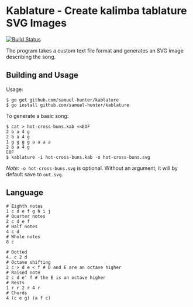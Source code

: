 # Kablature - Create kalimba tablature SVG Images

[![Build Status](https://travis-ci.org/samuel-hunter/kablature.svg?branch=master)](https://travis-ci.org/samuel-hunter/kablature)


The program takes a custom text file format and generates an SVG image
describing the song.

## Building and Usage

Usage:

```
$ go get github.com/samuel-hunter/kablature
$ go install github.com/samuel-hunter/kablature
```

To generate a basic song:

```
$ cat > hot-cross-buns.kab <<EOF
2 b a 4 g
2 b a 4 g
1 g g g g a a a a
2 b a 4 g
EOF
$ kablature -i hot-cross-buns.kab -o hot-cross-buns.svg
```

*Note:* `-o hot-cross-buns.svg` is optional. Without an argument, it
 will by default save to `out.svg`.

## Language

```
# Eighth notes
1 c d e f g h i j
# Quarter notes
2 c d e f
# Half notes
4 c d
# Whole notes
8 c

# Dotted
4. c 2 d
# Octave shifting
2 c > d e < f # D and E are an octave higher
# Raised note
2 c d e' f # the E is an octave higher
# Rests
1 r r 2 r 4 r
# Chords
4 (c e g) (a f c)
```
